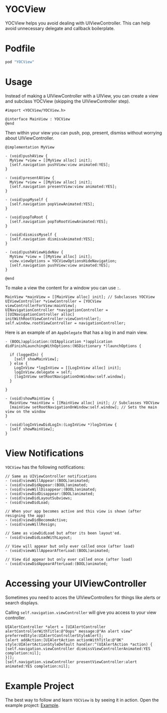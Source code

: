YOCView
=========

YOCView helps you avoid dealing with UIViewController. This can help avoid unnecessary delegate and callback boilerplate.

# Podfile

```ruby
pod "YOCView"
```

# Usage

Instead of making a UIViewController with a UIView, you can create a view and subclass YOCView (skipping the UIViewController step).

```objc
#import <YOCView/YOCView.h>

@interface MainView : YOCView
@end
```

Then within your view you can push, pop, present, dismiss without worrying about UIViewController.

```objc
@implementation MyView

- (void)pushAView {
  MyView *view = [[MyView alloc] init];
  [self.navigation pushView:view animated:YES];
}

- (void)presentAView {
  MyView *view = [[MyView alloc] init];
  [self.navigation presentView:view animated:YES];
}

- (void)popMyself {
  [self.navigation popViewAnimated:YES];
}

- (void)popToRoot {
  [self.navigation popToRootViewAnimated:YES];
}

- (void)dismissMyself {
  [self.navigation dismissAnimated:YES];
}

- (void)pushAViewHideNav {
  MyView *view = [[MyView alloc] init];
  view.viewOptions = YOCViewOptionsHideNavigation;
  [self.navigation pushView:view animated:YES];
}

@end
```

To make a view the content for a window you can use `:`.

```objc
MainView *mainView = [[MainView alloc] init]; // Subclasses YOCView
UIViewController *viewController = [YOCView viewControllerForView:mainView];
UINavigationController *navigationController = [[UINavigationController alloc] initWithRootViewController:viewController];
self.window.rootViewController = navigationController;
```

Here is an example of an `AppDelegate` that has a log in and main view.

```objc
- (BOOL)application:(UIApplication *)application didFinishLaunchingWithOptions:(NSDictionary *)launchOptions {

  if (loggedIn) {
    [self showMainView];
  } else {
    LogInView *logInView = [[LogInView alloc] init];
    logInView.delegate = self;
    [logInView setRootNavigationOnWindow:self.window];
  }

}

- (void)showMainView {
  MainView *mainView = [[MainView alloc] init]; // Subclasses YOCView
  [mainView setRootNavigationOnWindow:self.window]; // Sets the main view on the window
}

- (void)logInViewDidLogIn:(LogInView *)logInView {
  [self showMainView];
}
```

# View Notifications

`YOCView` has the following notifications:

```objc
// Same as UIViewController notifications
- (void)viewWillAppear:(BOOL)animated;
- (void)viewDidAppear:(BOOL)animated;
- (void)viewWillDisappear:(BOOL)animated;
- (void)viewDidDisappear:(BOOL)animated;
- (void)viewDidLayoutSubviews;
- (void)viewDidLoad;

// When your app becomes active and this view is shown (after resigning the app)
- (void)viewDidBecomeActive;
- (void)viewWillResign;

// Same as viewDidLoad but after its been layout'ed.
- (void)viewDidLoadWithLayout;

// View will appear but only ever called once (after load)
- (void)viewWillAppearAfterLoad:(BOOL)animated;

// View did appear but only ever called once (after load)
- (void)viewDidAppearAfterLoad:(BOOL)animated;
```

# Accessing your UIViewController

Sometimes you need to acces the UIViewControllers for things like alerts or search displays.

Calling `self.navigation.viewController` will give you access to your view controller.

```objc
UIAlertController *alert = [UIAlertController alertControllerWithTitle:@"Oops" message:@"An alert view" preferredStyle:UIAlertControllerStyleAlert];
[alert addAction:[UIAlertAction actionWithTitle:@"OK" style:UIAlertActionStyleDefault handler:^(UIAlertAction *action) {
[self.navigation.viewController dismissViewControllerAnimated:YES completion:nil];
}]];
[self.navigation.viewController presentViewController:alert animated:YES completion:nil];
```

# Example Project

The best way to follow and learn `YOCView` is by seeing it in action. Open the example project: [Example](https://github.com/gabriel/YOCView/tree/master/Example).

